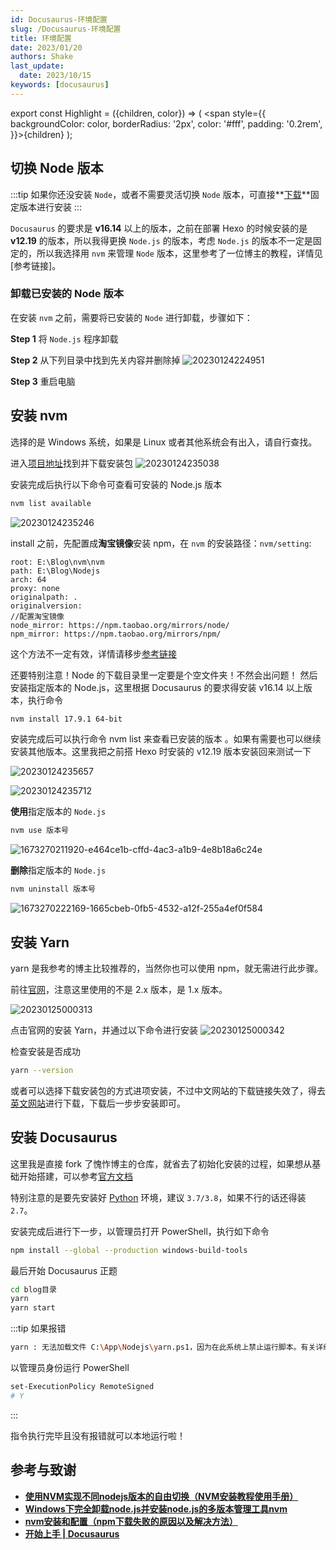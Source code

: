 ```yaml
---
id: Docusaurus-环境配置
slug: /Docusaurus-环境配置
title: 环境配置
date: 2023/01/20
authors: Shake
last_update:
  date: 2023/10/15
keywords: [docusaurus]
---
```


export const Highlight = ({children, color}) => ( <span style={{
    backgroundColor: color,
    borderRadius: '2px',
    color: '#fff',
    padding: '0.2rem',
    }}>{children}</span> );
<br/>

## 切换 Node 版本

:::tip
如果你还没安装 `Node`，或者不需要灵活切换 `Node` 版本，可直接**[下载](https://nodejs.org/en/download/)**固定版本进行安装
:::

`Docusaurus` 的要求是 **v16.14** 以上的版本，之前在部署 Hexo 的时候安装的是 **v12.19** 的版本，所以我得更换 `Node.js` 的版本，考虑 `Node.js` 的版本不一定是固定的，所以我选择用 `nvm` 来管理 `Node` 版本，这里参考了一位博主的教程，详情见[参考链接]。

### 卸载已安装的 Node 版本

在安装 `nvm` 之前，需要将已安装的 `Node` 进行卸载，步骤如下：

**<Highlight color="#9ABCF2">Step 1</Highlight>** 将 `Node.js` 程序卸载

**<Highlight color="#9ABCF2">Step 2</Highlight>** 从下列目录中找到先关内容并删除掉
![20230124224951](https://shake-picture.oss-cn-guangzhou.aliyuncs.com/Docusaurus/docs/Blog_Building/Docusaurus/20230124224951.png)

**<Highlight color="#9ABCF2">Step 3</Highlight>** 重启电脑

## 安装 nvm

选择的是 Windows 系统，如果是 Linux 或者其他系统会有出入，请自行查找。

进入[项目地址](https://github.com/coreybutler/nvm-windows)找到并下载安装包
![20230124235038](https://shake-picture.oss-cn-guangzhou.aliyuncs.com/Docusaurus/docs/Blog_Building/Docusaurus/20230124235038.png)

安装完成后执行以下命令可查看可安装的 Node.js 版本

```bash
nvm list available 
```

![20230124235246](https://shake-picture.oss-cn-guangzhou.aliyuncs.com/Docusaurus/docs/Blog_Building/Docusaurus/20230124235246.png)

install 之前，先配置成**淘宝镜像**安装 npm，在 `nvm` 的安装路径：`nvm/setting`:

```
root: E:\Blog\nvm\nvm
path: E:\Blog\Nodejs
arch: 64
proxy: none
originalpath: .
originalversion: 
//配置淘宝镜像
node_mirror: https://npm.taobao.org/mirrors/node/
npm_mirror: https://npm.taobao.org/mirrors/npm/
```

这个方法不一定有效，详情请移步[参考链接](https://blog.csdn.net/DW14687/article/details/122957949)

还要特别注意！Node 的下载目录里一定要是个空文件夹！不然会出问题！
然后安装指定版本的 Node.js，这里根据 Docusaurus 的要求得安装 v16.14 以上版本，执行命令

```bash
nvm install 17.9.1 64-bit
```

安装完成后可以执行命令 nvm list 来查看已安装的版本 。如果有需要也可以继续安装其他版本。这里我把之前搭 Hexo 时安装的 v12.19 版本安装回来测试一下

![20230124235657](https://shake-picture.oss-cn-guangzhou.aliyuncs.com/Docusaurus/docs/Blog_Building/Docusaurus/20230124235657.png)

![20230124235712](https://shake-picture.oss-cn-guangzhou.aliyuncs.com/Docusaurus/docs/Blog_Building/Docusaurus/20230124235712.png)

**使用**指定版本的 `Node.js`

```bash
nvm use 版本号
```

![1673270211920-e464ce1b-cffd-4ac3-a1b9-4e8b18a6c24e](https://shake-picture.oss-cn-guangzhou.aliyuncs.com/Docusaurus/docs/Blog_Building/Docusaurus/1673270211920-e464ce1b-cffd-4ac3-a1b9-4e8b18a6c24e.png)

**删除**指定版本的 `Node.js`

```bash
nvm uninstall 版本号
```

![1673270222169-1665cbeb-0fb5-4532-a12f-255a4ef0f584](https://shake-picture.oss-cn-guangzhou.aliyuncs.com/Docusaurus/docs/Blog_Building/Docusaurus/1673270222169-1665cbeb-0fb5-4532-a12f-255a4ef0f584.png)

## 安装 Yarn

yarn 是我参考的博主比较推荐的，当然你也可以使用 npm，就无需进行此步骤。

前往[官网](https://yarn.bootcss.com/)，注意这里使用的不是 2.x 版本，是 1.x 版本。

![20230125000313](https://shake-picture.oss-cn-guangzhou.aliyuncs.com/Docusaurus/docs/Blog_Building/Docusaurus/20230125000313.png)

点击官网的安装 Yarn，并通过以下命令进行安装
![20230125000342](https://shake-picture.oss-cn-guangzhou.aliyuncs.com/Docusaurus/docs/Blog_Building/Docusaurus/20230125000342.png)

检查安装是否成功

```bash
yarn --version
```

或者可以选择下载安装包的方式进项安装，不过中文网站的下载链接失效了，得去[英文网站](https://classic.yarnpkg.com/en/docs/install#windows-stable)进行下载，下载后一步步安装即可。

## 安装 Docusaurus

这里我是直接 fork 了愧怍博主的仓库，就省去了初始化安装的过程，如果想从基础开始搭建，可以参考[官方文档](https://docusaurus.io/zh-CN/docs/category/getting-started)

特别注意的是要先安装好 [Python](https://www.python.org/) 环境，建议 `3.7/3.8`，如果不行的话还得装 `2.7`。

安装完成后进行下一步，以管理员打开 PowerShell，执行如下命令

```bash
npm install --global --production windows-build-tools
```

最后开始 Docusaurus 正题

```bash
cd blog目录
yarn
yarn start
```

:::tip
如果报错

```bash
yarn : 无法加载文件 C:\App\Nodejs\yarn.ps1，因为在此系统上禁止运行脚本。有关详细信息，请参阅 https:/go.microsoft.com/fwlink/?LinkID=135170 中的 about_Execution_Policies。
```

以管理员身份运行 PowerShell

```bash
set-ExecutionPolicy RemoteSigned
# Y
```

:::

指令执行完毕且没有报错就可以本地运行啦！

## 参考与致谢

- **[使用NVM实现不同nodejs版本的自由切换（NVM安装教程使用手册）](https://lichong.blog.csdn.net/article/details/118756713?spm=1001.2101.3001.6650.2&utm_medium=distribute.pc_relevant.none-task-blog-2%7Edefault%7ECTRLIST%7ERate-2-118756713-blog-128326759.pc_relevant_3mothn_strategy_and_data_recovery&depth_1-utm_source=distribute.pc_relevant.none-task-blog-2%7Edefault%7ECTRLIST%7ERate-2-118756713-blog-128326759.pc_relevant_3mothn_strategy_and_data_recovery&utm_relevant_index=3)**
- **[Windows下完全卸载node.js并安装node.js的多版本管理工具nvm](https://blog.csdn.net/lewky_liu/article/details/87959839)**
- **[nvm安装和配置（npm下载失败的原因以及解决方法）](https://blog.csdn.net/DW14687/article/details/122957949)**
- **[开始上手 | Docusaurus](https://docusaurus.io/zh-CN/docs/category/getting-started)**
  